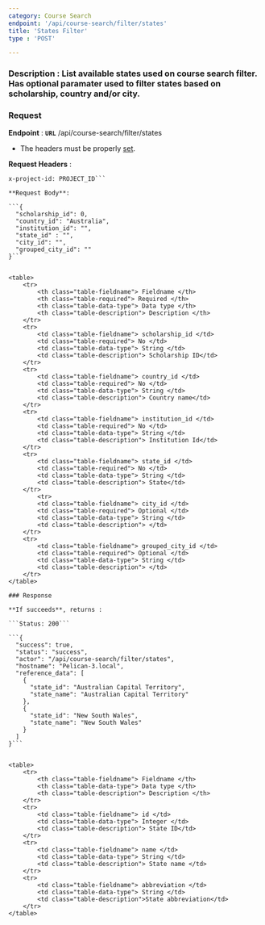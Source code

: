 ```yaml
---
category: Course Search
endpoint: '/api/course-search/filter/states'
title: 'States Filter'
type : 'POST'

---
```

### **Description** : List available states used on course search filter. Has optional paramater used to filter states based on scholarship, country and/or city.

### Request

**Endpoint** : **`URL`** /api/course-search/filter/states

* The headers must be properly [set](#/Info-setting-headers).

**Request Headers** :

```Content-Type: application/json
x-project-id: PROJECT_ID```

**Request Body**: 

```{
  "scholarship_id": 0,
  "country_id": "Australia",
  "institution_id": "",
  "state_id" : "",
  "city_id": "",
  "grouped_city_id": ""
}```


<table>
	<tr>
		<th class="table-fieldname"> Fieldname </th>
		<th class="table-required"> Required </th>    
		<th class="table-data-type"> Data type </th>
		<th class="table-description"> Description </th>
	</tr>
	<tr>
		<td class="table-fieldname"> scholarship_id </td>
        <td class="table-required"> No </td>
		<td class="table-data-type"> String </td>
		<td class="table-description"> Scholarship ID</td>
	</tr>
	<tr>
		<td class="table-fieldname"> country_id </td>
        <td class="table-required"> No </td>
		<td class="table-data-type"> String </td>
		<td class="table-description"> Country name</td>
	</tr>
	<tr>
		<td class="table-fieldname"> institution_id </td>
        <td class="table-required"> No </td>
		<td class="table-data-type"> String </td>
		<td class="table-description"> Institution Id</td>
	</tr> 
	<tr>
		<td class="table-fieldname"> state_id </td>
        <td class="table-required"> No </td>
		<td class="table-data-type"> String </td>
		<td class="table-description"> State</td>
	</tr>   
	    <tr>
		<td class="table-fieldname"> city_id </td>
        <td class="table-required"> Optional </td>
		<td class="table-data-type"> String </td>
		<td class="table-description"> </td>
	</tr> 
    <tr>
		<td class="table-fieldname"> grouped_city_id </td>
        <td class="table-required"> Optional </td>
		<td class="table-data-type"> String </td>
		<td class="table-description"> </td>
	</tr>   
</table>

### Response

**If succeeds**, returns : 

```Status: 200```

```{
  "success": true,
  "status": "success",
  "actor": "/api/course-search/filter/states",
  "hostname": "Pelican-3.local",
  "reference_data": [
    {
      "state_id": "Australian Capital Territory",
      "state_name": "Australian Capital Territory"
    },
    {
      "state_id": "New South Wales",
      "state_name": "New South Wales"
    }
  ]
}```


<table>
	<tr>
		<th class="table-fieldname"> Fieldname </th>
		<th class="table-data-type"> Data type </th>
		<th class="table-description"> Description </th>
	</tr>
	<tr>
		<td class="table-fieldname"> id </td>
		<td class="table-data-type"> Integer </td>
		<td class="table-description"> State ID</td>
	</tr>  
	<tr>
		<td class="table-fieldname"> name </td>
		<td class="table-data-type"> String </td>
		<td class="table-description"> State name </td>
	</tr>  
	<tr>
		<td class="table-fieldname"> abbreviation </td>
		<td class="table-data-type"> String </td>
		<td class="table-description">State abbreviation</td>
	</tr>    
</table>

